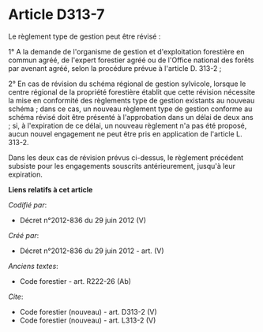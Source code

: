 # Article D313-7

Le règlement type de gestion peut être révisé :

1° A la demande de l'organisme de gestion et d'exploitation forestière en commun agréé, de l'expert forestier agréé ou de
l'Office national des forêts par avenant agréé, selon la procédure prévue à l'article D. 313-2 ;

2° En cas de révision du schéma régional de gestion sylvicole, lorsque le centre régional de la propriété forestière établit
que cette révision nécessite la mise en conformité des règlements type de gestion existants au nouveau schéma ; dans ce cas,
un nouveau règlement type de gestion conforme au schéma révisé doit être présenté à l'approbation dans un délai de deux ans ;
si, à l'expiration de ce délai, un nouveau règlement n'a pas été proposé, aucun nouvel engagement ne peut être pris en
application de l'article L. 313-2.

Dans les deux cas de révision prévus ci-dessus, le règlement précédent subsiste pour les engagements souscrits
antérieurement, jusqu'à leur expiration.

**Liens relatifs à cet article**

_Codifié par_:

  - Décret n°2012-836 du 29 juin 2012 (V)

_Créé par_:

  - Décret n°2012-836 du 29 juin 2012 - art. (V)

_Anciens textes_:

  - Code forestier - art. R222-26 (Ab)

_Cite_:

  - Code forestier (nouveau) - art. D313-2 (V)
  - Code forestier (nouveau) - art. L313-2 (V)

